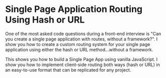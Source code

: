 # Single Page Application Routing Using Hash or URL

One of the most asked code questions during a front-end interview is "Can you create a single page application with routes, without a framework?". I show you how to create a custom routing system for your single page application using either the hash or URL method...without a framework.

This shows you how to build a Single Page App using vanilla JavaScript. I show you how to implement client-side routing both ways (hash or URL) in an easy-to-use format that can be replicated for any project.
